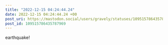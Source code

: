 ```yaml
---
title: "2022-12-15 04:24:44.24"
date: 2022-12-15 04:24:44.24 +00
post_uri: https://mastodon.social/users/gravely/statuses/109515786435787969
post_id: 109515786435787969
---
```

earthquake!



